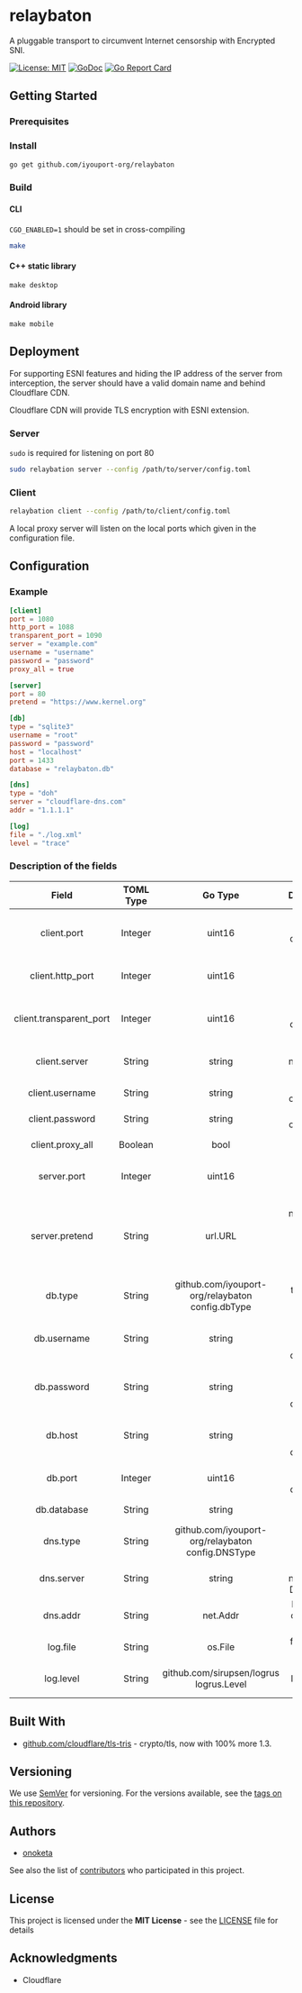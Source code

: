 # relaybaton
A pluggable transport to circumvent Internet censorship with Encrypted SNI.

[![License: MIT](https://img.shields.io/badge/License-MIT-yellow.svg)](https://opensource.org/licenses/MIT)
[![GoDoc](https://godoc.org/github.com/iyouport-org/relaybaton?status.svg)](https://godoc.org/github.com/iyouport-org/relaybaton)
[![Go Report Card](https://goreportcard.com/badge/github.com/iyouport-org/relaybaton)](https://goreportcard.com/report/github.com/iyouport-org/relaybaton)

## Getting Started

### Prerequisites

### Install

```bash
go get github.com/iyouport-org/relaybaton
```

### Build

#### CLI

```CGO_ENABLED=1``` should be set in cross-compiling

```bash
make
```

#### C++ static library

```shell
make desktop
```

#### Android library

```shell
make mobile
```

## Deployment

For supporting ESNI features and hiding the IP address of the server from interception, the server should have a valid domain name and behind Cloudflare CDN.

Cloudflare CDN will provide TLS encryption with ESNI extension.

### Server
```sudo``` is required for listening on port 80

```bash
sudo relaybation server --config /path/to/server/config.toml
```

### Client
```bash
relaybation client --config /path/to/client/config.toml
```

A local proxy server will listen on the local ports which given in the configuration file.

## Configuration

### Example

```toml
[client]
port = 1080
http_port = 1088
transparent_port = 1090
server = "example.com"
username = "username"
password = "password"
proxy_all = true

[server]
port = 80
pretend = "https://www.kernel.org"

[db]
type = "sqlite3"
username = "root"
password = "password"
host = "localhost"
port = 1433
database = "relaybaton.db"

[dns]
type = "doh"
server = "cloudflare-dns.com"
addr = "1.1.1.1"

[log]
file = "./log.xml"
level = "trace"

```

### Description of the fields

|          Field          | TOML Type |                      Go Type                      |                       Description                        |
| :---------------------: | :-------: | :-----------------------------------------------: | :------------------------------------------------------: |
|       client.port       |  Integer  |                      uint16                       |            SOCKS5 port that client listen to             |
|    client.http_port     |  Integer  |                      uint16                       |             HTTP port that client listen to              |
| client.transparent_port |  Integer  |                      uint16                       |           Redirect port that client listen to            |
|      client.server      |  String   |                      string                       |                domain name of the server                 |
|     client.username     |  String   |                      string                       |                  username of the client                  |
|     client.password     |  String   |                      string                       |                  password of the client                  |
|    client.proxy_all     |  Boolean  |                       bool                        |                   if proxy all traffic                   |
|       server.port       |  Integer  |                      uint16                       |                port that server listen to                |
|     server.pretend      |  String   |                      url.URL                      | domain name of the website that the server pretend to be |
|         db.type         |  String   | github.com/iyouport-org/relaybaton config.dbType  |                   type of the database                   |
|       db.username       |  String   |                      string                       |             username for database connection             |
|       db.password       |  String   |                      string                       |             password for database connection             |
|         db.host         |  String   |                      string                       |             hostname for database connection             |
|         db.port         |  Integer  |                      uint16                       |               port for database connection               |
|       db.database       |  String   |                      string                       |                     name of database                     |
|        dns.type         |  String   | github.com/iyouport-org/relaybaton config.DNSType |                   type of DNS resolver                   |
|       dns.server        |  String   |                      string                       |              server name of the DNS server               |
|        dns.addr         |  String   |                     net.Addr                      |               IP address of the DNS server               |
|        log.file         |  String   |                      os.File                      |                   filename of log file                   |
|        log.level        |  String   |      github.com/sirupsen/logrus logrus.Level      |                minimum log level to write                |

## Built With

* [github.com/cloudflare/tls-tris](https://github.com/cloudflare/tls-tris/tree/pwu/esni) - crypto/tls, now with 100% more 1.3.

## Versioning

We use [SemVer](http://semver.org/) for versioning. For the versions available, see the [tags on this repository](https://github.com/iyouport-org/relaybaton/tags). 

## Authors

- [onoketa]((https://github.com/onoketa))

See also the list of [contributors](https://github.com/iyouport-org/relaybaton/contributors) who participated in this project.

## License

This project is licensed under the **MIT License** - see the [LICENSE](LICENSE) file for details

## Acknowledgments

* Cloudflare
